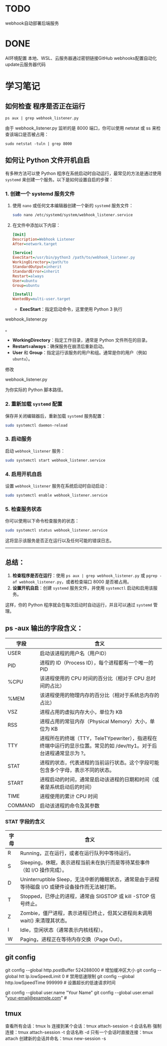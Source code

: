 # TODO 
webhook自动部署后端服务


# DONE 
AI环境配置
本地、WSL、云服务器通过密钥链接GitHub
webhooks配置自动化update云服务器代码



# 学习笔记

## 如何检查 程序是否正在运行
`ps aux | grep webhook_listener.py`

由于 webhook_listener.py 监听的是 8000 端口，你可以使用 netstat 或 ss 来检查该端口是否被占用：

`sudo netstat -tuln | grep 8000 `

## 如何让 Python 文件开机自启

有多种方法可以使 Python 程序在系统启动时自动运行，最常见的方法是通过使用 `systemd` 来创建一个服务。以下是如何设置自启的步骤：

### 1. **创建一个 systemd 服务文件**

1. 使用 `nano` 或任何文本编辑器创建一个新的 `systemd` 服务文件：

   ```bash
   sudo nano /etc/systemd/system/webhook_listener.service
   ```

2. 在文件中添加以下内容：

   ```ini
   [Unit]
   Description=Webhook Listener
   After=network.target

   [Service]
   ExecStart=/usr/bin/python3 /path/to/webhook_listener.py
   WorkingDirectory=/path/to
   StandardOutput=inherit
   StandardError=inherit
   Restart=always
   User=ubuntu
   Group=ubuntu

   [Install]
   WantedBy=multi-user.target
   ```

   - **ExecStart**：指定启动命令，这里使用 Python 3 执行 

webhook_listener.py

。
   - **WorkingDirectory**：指定工作目录，通常是 Python 文件所在的目录。
   - **Restart=always**：确保服务在崩溃后重新启动。
   - **User** 和 **Group**：指定运行该服务的用户和组。通常是你的用户（例如 `ubuntu`）。
   
   修改 

webhook_listener.py

 为你实际的 Python 脚本路径。

### 2. **重新加载 `systemd` 配置**

保存并关闭编辑器后，重新加载 `systemd` 服务配置：

```bash
sudo systemctl daemon-reload
```

### 3. **启动服务**

启动 `webhook_listener` 服务：

```bash
sudo systemctl start webhook_listener.service
```

### 4. **启用开机自启**

设置 `webhook_listener` 服务在系统启动时自动启动：

```bash
sudo systemctl enable webhook_listener.service
```

### 5. **检查服务状态**

你可以使用以下命令检查服务的状态：

```bash
sudo systemctl status webhook_listener.service
```

这将显示该服务是否正在运行以及任何可能的错误日志。

---

## 总结：

1. **检查程序是否在运行**：使用 `ps aux | grep webhook_listener.py` 或 `pgrep -af webhook_listener.py`，或者检查端口 8000 是否被占用。
2. **设置开机自启**：创建 `systemd` 服务文件，并使用 `systemctl` 启动和启用该服务。

这样，你的 Python 程序就会在每次启动时自动运行，并且可以通过 `systemd` 管理。



## ps -aux 输出的字段含义：
| 字段    | 含义                                                                 |
| ------- | -------------------------------------------------------------------- |
| USER    | 启动该进程的用户名（用户ID）                                           |
| PID     | 进程的 ID（Process ID），每个进程都有一个唯一的 PID                   |
| %CPU    | 该进程使用的 CPU 时间的百分比（相对于 CPU 总时间的占比）             |
| %MEM    | 该进程使用的物理内存的百分比（相对于系统总内存的占比）               |
| VSZ     | 进程占用的虚拟内存大小，单位为 KB                                      |
| RSS     | 进程占用的常驻内存（Physical Memory）大小，单位为 KB                  |
| TTY     | 进程所在的终端（TTY，TeleTYpewriter），指进程在终端中运行的显示位置。常见的如 /dev/tty1。对于后台进程通常显示为 ?。 |
| STAT    | 进程的状态，代表进程的当前运行状态。这个字段可能包含多个字母，表示不同的状态。 |
| START   | 进程启动的时间，通常是启动该进程的日期和时间（或者是系统启动后的时间） |
| TIME    | 进程使用的累计 CPU 时间                                               |
| COMMAND | 启动该进程的命令及其参数                                              |

### STAT 字段的含义
| 字母  | 含义                                                        |
| ----- | ----------------------------------------------------------- |
| R     | Running，正在运行，或者在运行队列中等待运行。                |
| S     | Sleeping，休眠，表示进程当前未在执行而是等待某些事件（如 I/O 操作完成）。 |
| D     | Uninterruptible Sleep，无法中断的睡眠状态，通常是由于进程等待磁盘 I/O 或硬件设备操作而无法被打断。 |
| T     | Stopped，已停止的进程，通常由 SIGSTOP 或 kill -STOP 信号终止。 |
| Z     | Zombie，僵尸进程，表示进程已终止，但其父进程尚未调用 wait() 来清理其状态。 |
| I     | Idle，空闲状态（通常表示内核线程）。                          |
| W     | Paging，进程正在等待内存交换（Page Out）。                    |


## git config 
git config --global http.postBuffer 524288000  # 增加缓冲区大小
git config --global htt
lp.lowSpeedLimit 0       # 禁用低速限制
git config --global http.lowSpeedTime 999999   # 设置超长的低速请求时间

git config --global user.name "Your Name"
git config --global user.email "your-email@example.com" #


## tmux
查看所有会话：tmux ls
连接到某个会话：tmux attach-session -t 会话名称
强制连接：tmux attach-session -t 会话名称 -d
只有一个会话时直接连接：tmux attach
创建新的会话并命名：tmux new-session -s <session-name>
